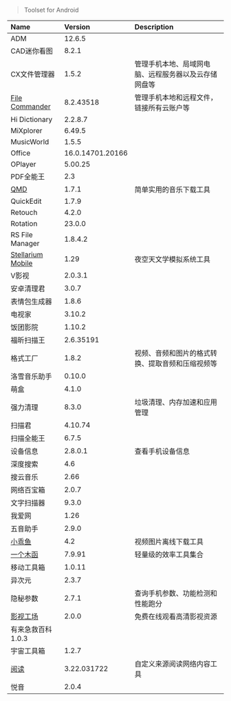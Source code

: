 > Toolset for Android

| Name                                   | Version          | Description                                          |
| :------------------------------------- | :--------------- | :--------------------------------------------------- |
| ADM                                    | 12.6.5           |                                                      |
| CAD迷你看图                            | 8.2.1            |                                                      |
| CX文件管理器                           | 1.5.2            | 管理手机本地、局域网电脑、远程服务器以及云存储网盘等 |
| [File Commander][File Commander]       | 8.2.43518        | 管理手机本地和远程文件，链接所有云账户等             |
| Hi Dictionary                          | 2.2.8.7          |                                                      |
| MiXplorer                              | 6.49.5           |                                                      |
| MusicWorld                             | 1.5.5            |                                                      |
| Office                                 | 16.0.14701.20166 |                                                      |
| OPlayer                                | 5.00.25          |                                                      |
| PDF全能王                              | 2.3              |                                                      |
| [QMD][QMD]                             | 1.7.1            | 简单实用的音乐下载工具                               |
| QuickEdit                              | 1.7.9            |                                                      |
| Retouch                                | 4.2.0            |                                                      |
| Rotation                               | 23.0.0           |                                                      |
| RS File Manager                        | 1.8.4.2          |                                                      |
| [Stellarium Mobile][Stellarium Mobile] | 1.29             | 夜空天文学模拟系统工具                               |
| V影视                                  | 2.0.3.1          |                                                      |
| 安卓清理君                             | 3.0.7            |                                                      |
| 表情包生成器                           | 1.8.6            |                                                      |
| 电视家                                 | 3.10.2           |                                                      |
| 饭团影院                               | 1.10.2           |                                                      |
| 福昕扫描王                             | 2.6.35191        |                                                      |
| 格式工厂                               | 1.8.2            | 视频、音频和图片的格式转换、提取音频和压缩视频等     |
| 洛雪音乐助手                           | 0.10.0           |                                                      |
| 萌盒                                   | 4.1.0            |                                                      |
| 强力清理                               | 8.3.0            | 垃圾清理、内存加速和应用管理                         |
| 扫描君                                 | 4.10.74          |                                                      |
| 扫描全能王                             | 6.7.5            |                                                      |
| 设备信息                               | 2.8.0.1          | 查看手机设备信息                                     |
| 深度搜索                               | 4.6              |                                                      |
| 搜云音乐                               | 2.66             |                                                      |
| 网络百宝箱                             | 2.0.7            |                                                      |
| 文字扫描器                             | 9.3.0            |                                                      |
| 我爱网                                 | 1.26             |                                                      |
| 五音助手                               | 2.9.0            |                                                      |
| [小乖鱼][小乖鱼]                       | 4.2              | 视频图片离线下载工具                                 |
| [一个木函][一个木函]                   | 7.9.91           | 轻量级的效率工具集合                                 |
| 移动工具箱                             | 1.0.11           |                                                      |
| 异次元                                 | 2.3.7            |                                                      |
| 隐秘参数                               | 2.7.1            | 查询手机参数、功能检测和性能跑分                     |
| [影视工场][影视工场]                   | 2.0.0            | 免费在线观看高清影视资源                             |
| 有来急救百科 1.0.3                     |                  |
| 宇宙工具箱                             | 1.2.7            |                                                      |
| [阅读][阅读]                           | 3.22.031722      | 自定义来源阅读网络内容工具                           |
| 悦音                                   | 2.0.4            |                                                      |

[File Commander]: https://www.mobisystems.com/zh-cn/file-commander-premium/ '跳转主页'
[QMD]: https://github.com/OJZen/QMD_Android '跳转主页'
[Stellarium Mobile]: https://www.stellarium-labs.com/stellarium-mobile-plus/ '跳转主页'
[小乖鱼]: http://www.fugumate.com/ '跳转主页'
[一个木函]: https://www.woobx.cn/ '跳转主页'
[影视工场]: https://fabu.ysgc.xyz/ '跳转主页'
[阅读]: https://github.com/gedoor/legado '跳转主页'
